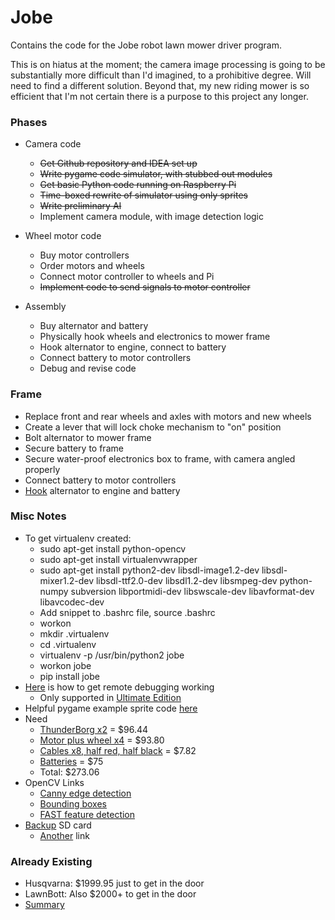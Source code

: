 # Jobe
Contains the code for the Jobe robot lawn mower driver program.

This is on hiatus at the moment; the camera image processing is going to be substantially more difficult than I'd imagined, to a prohibitive degree. Will need to find a different solution. Beyond that, my new riding mower is so efficient that I'm not certain there is a purpose to this project any longer.

### Phases
* Camera code
    * ~~Get Github repository and IDEA set up~~
    * ~~Write pygame code simulator, with stubbed out modules~~
    * ~~Get basic Python code running on Raspberry Pi~~
    * ~~Time-boxed rewrite of simulator using only sprites~~
    * ~~Write preliminary AI~~
    * Implement camera module, with image detection logic

* Wheel motor code
    * Buy motor controllers
    * Order motors and wheels
    * Connect motor controller to wheels and Pi
    * ~~Implement code to send signals to motor controller~~

* Assembly
    * Buy alternator and battery
    * Physically hook wheels and electronics to mower frame
    * Hook alternator to engine, connect to battery
    * Connect battery to motor controllers
    * Debug and revise code


### Frame
* Replace front and rear wheels and axles with motors and new wheels
* Create a lever that will lock choke mechanism to "on" position
* Bolt alternator to mower frame
* Secure battery to frame
* Secure water-proof electronics box to frame, with camera angled properly
* Connect battery to motor controllers
* [Hook](https://theepicenter.com/blog/generator-lawn-mower-vertical/) alternator to engine and battery


### Misc Notes
* To get virtualenv created:
    * sudo apt-get install python-opencv
    * sudo apt-get install virtualenvwrapper
    * sudo apt-get install python2-dev libsdl-image1.2-dev libsdl-mixer1.2-dev libsdl-ttf2.0-dev libsdl1.2-dev libsmpeg-dev python-numpy subversion libportmidi-dev libswscale-dev libavformat-dev libavcodec-dev
    * Add snippet to .bashrc file, source .bashrc
    * workon
    * mkdir .virtualenv
    * cd .virtualenv
    * virtualenv -p /usr/bin/python2 jobe
    * workon jobe
    * pip install jobe
* [Here](https://makemypi.wordpress.com/2016/12/19/remote-debug-on-raspberry-pi-by-pycharm/) is how to get remote debugging working
    * Only supported in [Ultimate Edition](https://www.jetbrains.com/idea/buy/#edition=personal)
* Helpful pygame example sprite code [here](http://thepythongamebook.com/en:pygame:step014)
* Need
    * [ThunderBorg x2](https://www.piborg.org/thunderborg/thunderborg) = $96.44
    * [Motor plus wheel x4](https://www.piborg.org/accessories/12v-motor) = $93.80
    * [Cables x8, half red, half black](https://www.piborg.org/accessories/wire-22awg-red) = $7.82
    * [Batteries](http://www.robotmarketplace.com/products/batteries_main.html) = $75
    * Total: $273.06
* OpenCV Links
    * [Canny edge detection](http://opencv-python-tutroals.readthedocs.io/en/latest/py_tutorials/py_imgproc/py_canny/py_canny.html)
    * [Bounding boxes](http://www.learnopencv.com/how-to-select-a-bounding-box-roi-in-opencv-cpp-python/)
    * [FAST feature detection](http://opencv-python-tutroals.readthedocs.io/en/latest/py_tutorials/py_feature2d/py_fast/py_fast.html)
* [Backup](https://thepihut.com/blogs/raspberry-pi-tutorials/17789160-backing-up-and-restoring-your-raspberry-pis-sd-card) SD card
    * [Another](https://www.raspberrypi.org/documentation/linux/filesystem/backup.md) link


### Already Existing
* Husqvarna: $1999.95 just to get in the door
* LawnBott: Also $2000+ to get in the door
* [Summary](http://www.toptenreviews.com/home/outdoor/best-robot-lawn-mowers/)
